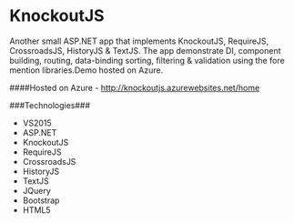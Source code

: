 # KnockoutJS
Another small ASP.NET app that implements KnockoutJS, RequireJS, CrossroadsJS, HistoryJS & TextJS. The app demonstrate DI, component building, routing, data-binding sorting, filtering & validation using the fore mention libraries.Demo hosted on Azure.

####Hosted on Azure - http://knockoutjs.azurewebsites.net/home

###Technologies###
* VS2015
* ASP.NET
* KnockoutJS
* RequireJS
* CrossroadsJS
* HistoryJS
* TextJS
* JQuery
* Bootstrap
* HTML5

